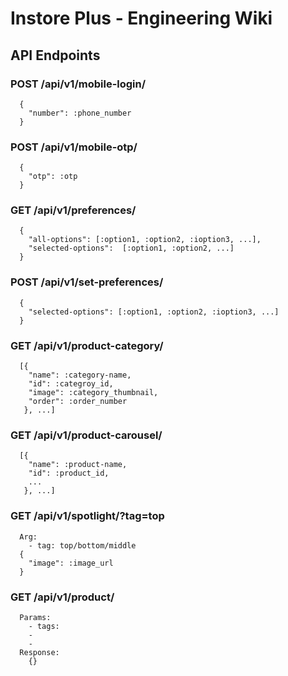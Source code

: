 # Instore Plus - Engineering Wiki

## API Endpoints

### POST /api/v1/mobile-login/
```
  {
    "number": :phone_number
  }
```
### POST /api/v1/mobile-otp/
```
  {
    "otp": :otp
  }
```
### GET /api/v1/preferences/
```
  {
    "all-options": [:option1, :option2, :ioption3, ...],
    "selected-options":  [:option1, :option2, ...]
  }
```
### POST /api/v1/set-preferences/
```
  {
    "selected-options": [:option1, :option2, :ioption3, ...]
  }
```
### GET /api/v1/product-category/
```
  [{
    "name": :category-name,
    "id": :categroy_id,
    "image": :category_thumbnail,
    "order": :order_number
   }, ...]
```
### GET /api/v1/product-carousel/
```
  [{
    "name": :product-name,
    "id": :product_id,
    ...
   }, ...]
```
### GET /api/v1/spotlight/?tag=top
```
  Arg:
    - tag: top/bottom/middle
  {
    "image": :image_url
  }
```
### GET /api/v1/product/
```
  Params:
    - tags:
    -
    -
  Response:
    {}
```
